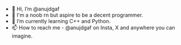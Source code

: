 - 👋 Hi, I’m @anujdgaf
- 👀 I'm a noob rn but aspire to be a decent programmer.
- 🌱 I’m currently learning C++ and Python.
- 📫 How to reach me - @anujdgaf on Insta, X and anywhere you can imagine.

<!---
anujdgaf/anujdgaf is a ✨ special ✨ repository because its `README.md` (this file) appears on your GitHub profile.
You can click the Preview link to take a look at your changes.
--->
